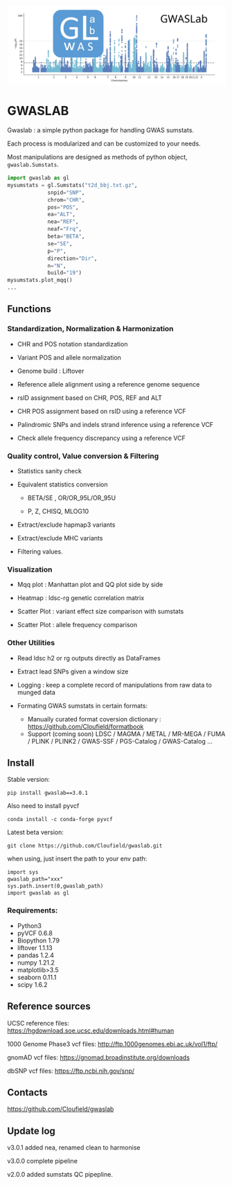 ![index_logo](./images/index_logo.jpg)

# GWASLAB

Gwaslab : a simple python package for handling GWAS sumstats.

Each process is modularized and can be customized to your needs.

Most manipulations are designed as methods of python object, `gwaslab.Sumstats`.

```python
import gwaslab as gl
mysumstats = gl.Sumstats("t2d_bbj.txt.gz",
             snpid="SNP",
             chrom="CHR",
             pos="POS",
             ea="ALT",
             nea="REF",
             neaf="Frq",
             beta="BETA",
             se="SE",
             p="P",
             direction="Dir",
             n="N",
             build="19")
mysumstats.plot_mqq()
...
```

## Functions

### Standardization, Normalization & Harmonization

- CHR and POS notation standardization

- Variant POS and allele normalization

- Genome build : Liftover

- Reference allele alignment using a reference genome sequence

- rsID assignment based on CHR, POS, REF and ALT

- CHR POS assignment based on rsID using a reference VCF

- Palindromic SNPs and indels strand inference using a reference VCF

- Check allele frequency discrepancy using a reference VCF

### Quality control, Value conversion & Filtering

- Statistics sanity check

- Equivalent statistics conversion
  
  - BETA/SE , OR/OR_95L/OR_95U
  
  - P, Z, CHISQ, MLOG10

- Extract/exclude hapmap3 variants 

- Extract/exclude MHC variants

- Filtering values.

### Visualization

- Mqq plot : Manhattan plot and QQ plot side by side

- Heatmap : ldsc-rg genetic correlation matrix

- Scatter Plot : variant effect size comparison with sumstats

- Scatter Plot : allele frequency comparison 

### Other Utilities

- Read ldsc h2 or rg outputs directly as DataFrames

- Extract lead SNPs given a window size

- Logging : keep a complete record of manipulations from raw data to munged data

- Formating GWAS sumstats in certain formats:
  - Manually curated format coversion dictionary : https://github.com/Cloufield/formatbook
  - Support (coming soon) LDSC / MAGMA / METAL / MR-MEGA / FUMA / PLINK / PLINK2 / GWAS-SSF / PGS-Catalog / GWAS-Catalog ...

## Install

Stable version:
```
pip install gwaslab==3.0.1
```
Also need to install pyvcf
```
conda install -c conda-forge pyvcf 
```

Latest beta version:
```
git clone https://github.com/Cloufield/gwaslab.git
```
when using, just insert the path to your env path:
```
import sys
gwaslab_path="xxx"
sys.path.insert(0,gwaslab_path)
import gwaslab as gl
```

### Requirements:

- Python3
- pyVCF 0.6.8
- Biopython 1.79
- liftover 1.1.13
- pandas  1.2.4
- numpy  1.21.2
- matplotlib>3.5
- seaborn 0.11.1
- scipy 1.6.2

## Reference sources

UCSC reference files: https://hgdownload.soe.ucsc.edu/downloads.html#human

1000 Genome Phase3 vcf files: http://ftp.1000genomes.ebi.ac.uk/vol1/ftp/

gnomAD vcf files:  https://gnomad.broadinstitute.org/downloads

dbSNP vcf files: https://ftp.ncbi.nih.gov/snp/

## Contacts

https://github.com/Cloufield/gwaslab

## Update log

v3.0.1 added nea, renamed clean to harmonise

v3.0.0 complete pipeline

v2.0.0 added sumstats QC pipepline.
